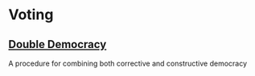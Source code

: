 # Voting

## [Double Democracy](Double-Democracy/)

A procedure for combining both corrective and constructive democracy


